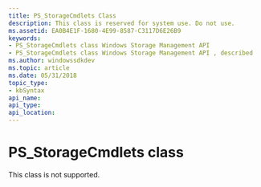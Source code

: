```yaml
---
title: PS_StorageCmdlets Class
description: This class is reserved for system use. Do not use.
ms.assetid: EA0B4E1F-1680-4E99-8587-C3117D6E26B9
keywords:
- PS_StorageCmdlets class Windows Storage Management API
- PS_StorageCmdlets class Windows Storage Management API , described
ms.author: windowssdkdev
ms.topic: article
ms.date: 05/31/2018
topic_type: 
- kbSyntax
api_name: 
api_type: 
api_location: 
---
```


# PS\_StorageCmdlets class

This class is not supported.

 

 




